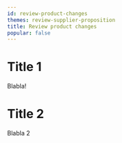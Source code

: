```yaml
---
id: review-product-changes
themes: review-supplier-proposition
title: Review product changes
popular: false
---
```


# Title 1

Blabla!

# Title 2

Blabla 2

